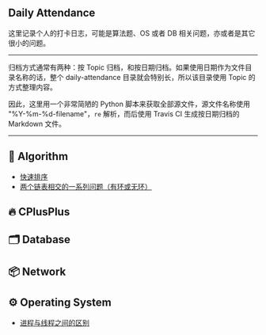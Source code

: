 
## Daily Attendance

这里记录个人的打卡日志，可能是算法题、OS 或者 DB 相关问题，亦或者是其它很小的问题。

---

归档方式通常有两种：按 Topic 归档，和按日期归档。如果使用日期作为文件目录名称的话，整个 daily-attendance 目录就会特别长，所以该目录使用 Topic 的方式整理内容。

因此，这里用一个非常简陋的 Python 脚本来获取全部源文件，源文件名称使用 "%Y-%m-%d-filename"，`re` 解析，而后使用 Travis CI 生成按日期归档的 Markdown 文件。

---


## :telescope:	Algorithm

- [快速排序](https://github.com/SmartKeyerror/Snorlax/blob/master/daily-attendance/algorithm/2021-04-17-quick-sort.cpp)
- [两个链表相交的一系列问题（有环或无环）](https://github.com/SmartKeyerror/Snorlax/blob/master/daily-attendance/algorithm/2021-04-18-intersection-of-linked-list.cpp)


## :fire: CPlusPlus


## :card_index_dividers: Database


## :package: Network


## :gear: Operating System

- [进程与线程之间的区别](https://github.com/SmartKeyerror/Snorlax/blob/master/daily-attendance/os/2021-04-18-process-and-thread.md)